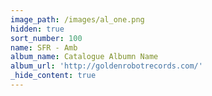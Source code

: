 ```yaml
---
image_path: /images/al_one.png
hidden: true
sort_number: 100
name: SFR - Amb
album_name: Catalogue Albumn Name
album_url: 'http://goldenrobotrecords.com/'
_hide_content: true
---
```


